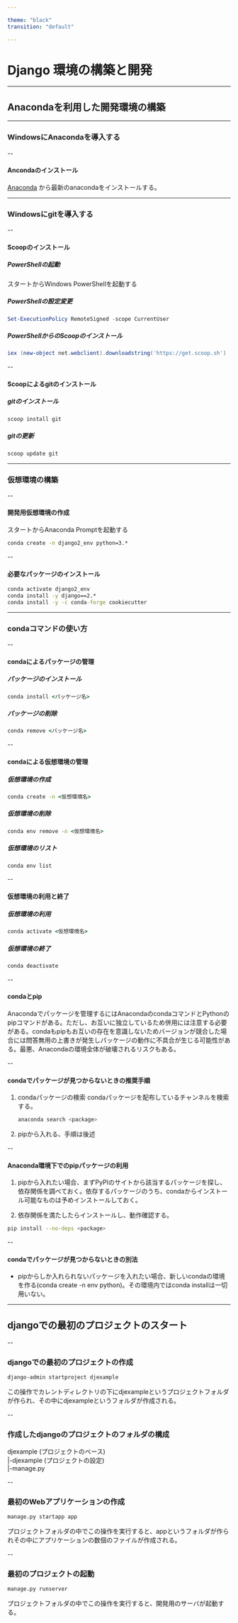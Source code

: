 ```yaml
---

theme: "black"
transition: "default"

---
```


# Django 環境の構築と開発

---

## Anacondaを利用した開発環境の構築

---

### WindowsにAnacondaを導入する

--

#### Ancondaのインストール

[Anaconda](http://www.anaconda.com/) から最新のanacondaをインストールする。

---

### Windowsにgitを導入する

--

#### Scoopのインストール

##### PowerShellの起動

スタートからWindows PowerShellを起動する

##### PowerShellの設定変更

```powershell
Set-ExecutionPolicy RemoteSigned -scope CurrentUser
```

##### PowerShellからのScoopのインストール

```powershell
iex (new-object net.webclient).downloadstring('https://get.scoop.sh')
```

--

#### Scoopによるgitのインストール

##### gitのインストール

```cmd
scoop install git
```

##### gitの更新

```cmd
scoop update git
```

---

### 仮想環境の構築

--

#### 開発用仮想環境の作成

スタートからAnaconda Promptを起動する

```cmd
conda create -n django2_env python=3.*
```

--

#### 必要なパッケージのインストール

```cmd
conda activate django2_env
conda install -y django==2.*
conda install -y -c conda-forge cookiecutter
```

---

### condaコマンドの使い方

--

#### condaによるパッケージの管理

##### パッケージのインストール

```cmd
conda install <パッケージ名>
```

##### パッケージの削除

```cmd
conda remove <パッケージ名>
```

--

#### condaによる仮想環境の管理

##### 仮想環境の作成

```cmd
conda create -n <仮想環境名>
```

##### 仮想環境の削除

```cmd
conda env remove -n <仮想環境名>
```

##### 仮想環境のリスト

```cmd
conda env list
```

--

#### 仮想環境の利用と終了

##### 仮想環境の利用

```cmd
conda activate <仮想環境名>
```

##### 仮想環境の終了

```cmd
conda deactivate
```

--

#### condaとpip

Anacondaでパッケージを管理するにはAnacondaのcondaコマンドとPythonのpipコマンドがある。ただし、お互いに独立しているため併用には注意する必要がある。condaもpipもお互いの存在を意識しないためバージョンが競合した場合には問答無用の上書きが発生しパッケージの動作に不具合が生じる可能性がある。最悪、Anacondaの環境全体が破壊されるリスクもある。

--

#### condaでパッケージが見つからないときの推奨手順

1. condaパッケージの検索
    condaパッケージを配布しているチャンネルを検索する。

    ```bash
    anaconda search <package>
    ```

2. pipから入れる、手順は後述

--

#### Anaconda環境下でのpipパッケージの利用

1. pipから入れたい場合、まずPyPIのサイトから該当するパッケージを探し、依存関係を調べておく。依存するパッケージのうち、condaからインストール可能なものは予めインストールしておく。

2. 依存関係を満たしたらインストールし、動作確認する。

```bash
pip install --no-deps <package>
```

--

#### condaでパッケージが見つからないときの別法

* pipからしか入れられないパッケージを入れたい場合、新しいcondaの環境を作る(conda create -n env python)。その環境内ではconda installは一切用いない。

---

## djangoでの最初のプロジェクトのスタート

--

### djangoでの最初のプロジェクトの作成

```cmd
django-admin startproject djexample
```

この操作でカレントディレクトリの下にdjexampleというプロジェクトフォルダが作られ、その中にdjexampleというフォルダが作成される。

--

### 作成したdjangoのプロジェクトのフォルダの構成

djexample (プロジェクトのベース)  
|-djexample (プロジェクトの設定)  
|-manage.py

--

### 最初のWebアプリケーションの作成

```cmd
manage.py startapp app
```

プロジェクトフォルダの中でこの操作を実行すると、appというフォルダが作られその中にアプリケーションの数個のファイルが作成される。

--

### 最初のプロジェクトの起動

```cmd
manage.py runserver
```

プロジェクトフォルダの中でこの操作を実行すると、開発用のサーバが起動する。
